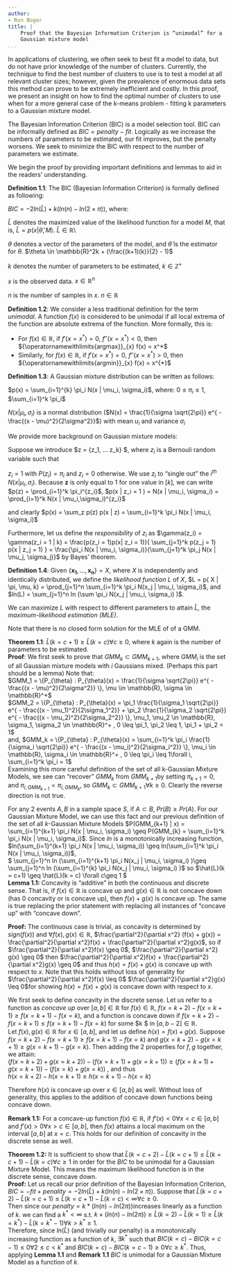 ```yaml
---
author:
- Ron Boger
title: |
    Proof that the Bayesian Information Criterion is “unimodal” for a
    Gaussian mixture model
...
```


In applications of clustering, we often seek to best fit a model to data, but do not have prior knowledge of the number of clusters. Currently, the technique to find the best number of clusters to use is
to test a model at all relevant cluster sizes; however, given the prevalence of enormous data sets this method can prove to be extremely inefficient and costly. In this proof, we present an insight on how to
find the optimal number of clusters to use when for a more general case of the k-means problem - fitting k parameters to a Gaussian mixture
model.

The Bayesian Information Criterion (BIC) is a model selection tool. BIC can be informally defined as $BIC = penalty - fit$. Logically as we increase the numbers of parameters to be estimated, our fit improves, but the penalty worsens. We seek to minimize the BIC with respect to the number of parameters we estimate.

We begin the proof by providing important definitions and lemmas to aid in the readers’ understanding.

**Definition 1.1**: The BIC (Bayesian Information Criterion) is formally
defined as following:

$BIC = -2ln(\hat{L}) + k(ln(n) - ln(2 \times \pi))$, where:

$\hat{L}$ denotes the maximized value of the likelihood function for a model $M$, that is, $\hat{L} = p(x|\hat{\theta}, M)$. $\hat{L} \in \mathbb{R}$\

$\theta$ denotes a vector of the parameters of the model, and $\hat{\theta}$ is the estimator for $\theta$. $\theta \in \mathbb{R}^2k + (\frac{(k+1)(k)}{2} - 1)$

$k$ denotes the number of parameters to be estimated,
$k \in \mathbb{Z}^{+}$

$x$ is the observed data. $x \in \mathbb{R}^{n}$

$n$ is the number of samples in $x$. $n \in \mathbb{R}$

**Definition 1.2**: We consider a less traditional definition for the term *unimodal*. A function $f(x)$ is considered to be unimodal if all local extrema of the function are absolute extrema of the function. More
formally, this is:

- For $f(x) \in \mathbb{R}$, if $f'(x = x^{*}) = 0$, $f''(x= x^{*}) <0$, then ${\operatornamewithlimits{argmax}}_{x} f(x) = x^*$
- Similarly, for
$f(x) \in \mathbb{R}$, if $f'(x = x^{*}) = 0$, $f''(x= x^{*}) > 0$, then
${\operatornamewithlimits{argmin}}_{x} f(x) = x^{*}$

**Definition 1.3**: A Gaussian mixture distribution can be written as
follows:

$p(x) = \sum_{i=1}^{k} \pi_i N(x | \mu_i, \sigma_i)$, where:
$0 \leq \pi_i \leq 1$, $\sum_{i=1}^k \pi_i$

$N(x | \mu_i, \sigma_i)$ is a normal distribution
($N(x) = \frac{1}{\sigma \sqrt{2\pi}} e^{ - \frac{(x - \mu)^2}{2\sigma^2}}$) with mean $u_i$ and variance $\sigma_i$

We provide more background on Gaussian mixture models:

Suppose we introduce $z = \{z_1, ... z_k\} $, where $z_i$ is a Bernouli random variable such that

$z_i = 1$ with $P(z_i) = \pi_i$ and $z_i = 0$ otherwise. We use $z_i$ to “single out” the $i^{th}$ $N(x | \mu_i, \sigma_i)$. Because $\bm{z}$ is only equal to $1$ for one value in $[k]$, we can write $p(z) = \prod_{i=1}^k \pi_i^{z_i}$, $p(x | z_i = 1 ) = N(x | \mu_i, \sigma_i) = \prod_{i=1}^k N(x | \mu_i,\sigma_i)^{z_i}$ 

and clearly $p(x) = \sum_z p(z) p(x | z) = \sum_{i=1}^k \pi_i N(x | \mu_i, \sigma_i)$

Furthermore, let us define the *responsibility* of $z_i$ as $\gamma(z_i) = \gamma(z_i = 1 | k) = \frac{p(z_i = 1)p(x| z_i = 1)}{ \sum_{j=1}^k p(z_j = 1) p(x | z_j = 1) } = \frac{\pi_i N(x | \mu_i, \sigma_i)}{\sum_{j=1}^k \pi_j N(x | \mu_j, \sigma_j)}$
by Bayes’ theorem.

**Definition 1.4**: Given $\{\bm{x_1}, \dots, \bm{x_n}\} = {X}$, where ${X}$ is independently and identically distributed, we define the *likelihood function* $L$ of ${X}$, $L = p( X | \pi, \mu, k) = \prod_{j=1}^n \sum_{i=1}^k \pi_i N(x_j | \mu_i, \sigma_i)$, and $ln(L) = \sum_{j=1}^n ln (\sum \pi_i N(x_j | \mu_i, \sigma_i) )$. 

We can maximize $L$ with respect to different parameters to attain $\hat{L}$, the *maximum-likelihood estimation (MLE)*.

Note that there is no closed form solution for the MLE of of a GMM.

**Theorem 1.1**: $\hat{L}(k = c+1) \geq \hat{L}(k = c) \forall c\geq 0$,
where $k$ again is the number of parameters to be estimated.\
**Proof**: We first seek to prove that $GMM_k \subset GMM_{k+1}$, where
$GMM_i$ is the set of all Gaussian mixture models with $i$ Gaussians
mixed. (Perhaps this part should be a lemma) Note that:\
$GMM_1  = \{P_{\theta} : P_{\theta}(x) = \frac{1}{\sigma \sqrt{2\pi}} e^{ - \frac{(x - \mu)^2}{2\sigma^2}} \}, \mu \in \mathbb{R}, \sigma \in \mathbb{R}^+$\
$GMM_2 = \{P_{\theta} : P_{\theta}(x) = \pi_1 \frac{1}{\sigma_1 \sqrt{2\pi}} e^{ - \frac{(x - \mu_1)^2}{2\sigma_1^2}} + \pi_2 \frac{1}{\sigma_2 \sqrt{2\pi}} e^{ - \frac{(x - \mu_2)^2}{2\sigma_2^2}} \}, \mu_1, \mu_2 \in \mathbb{R}, \sigma_1, \sigma_2 \in \mathbb{R}^+ , 0 \leq \pi_1, \pi_2 \leq 1, \pi_1 + \pi_2 = 1$\
and,
$GMM_k = \{P_{\theta} : P_{\theta}(x) = \sum_{i=1}^k \pi_i \frac{1}{\sigma_i \sqrt{2\pi}} e^{ - \frac{(x - \mu_i)^2}{2\sigma_i^2}}  \}, \mu_i \in \mathbb{R}, \sigma_i \in \mathbb{R}^+ , 0 \leq \pi_i \leq 1\forall i, \sum_{i=1}^k \pi_i = 1$\
Examining this more careful definition of the set of all k-Gaussian
Mixture Models, we see can “recover” $GMM_k$ from $GMM_{k+1}$by setting
$\pi_{k+1} = 0$, and $\pi_{i, GMM_{k+1}} = \pi_{i, GMM_k}$, so
$GMM_k \subset GMM_{k+1} \forall k \geq 0$. Clearly the reverse
direction is not true.

For any 2 events $A, B$ in a sample space $S$, if $A \subset B$,
$Pr(B) \geq Pr(A)$. For our Gaussian Mixture Model, we can use this fact
and our previous definition of the set of all $k$-Gaussian Mixture
Models
$P(GMM_{k+1} | x) =  \sum_{i=1}^{k+1} \pi_i N(x | \mu_i, \sigma_i) \geq P(GMM_{k}  =  \sum_{i=1}^k \pi_i N(x | \mu_i, \sigma_i)$.
Since $ln$ is a monotonically increasing function,
$ln(\sum_{i=1}^{k+1} \pi_i N(x | \mu_i, \sigma_i)) \geq  ln(\sum_{i=1}^k \pi_i N(x | \mu_i, \sigma_i))$,\
$ \sum_{j=1}^n ln (\sum_{i=1}^{k+1} \pi_i N(x_j | \mu_i, \sigma_i) )\geq  \sum_{j=1}^n ln (\sum_{i=1}^{k} \pi_i N(x_j | \mu_i, \sigma_i) )$
so $\hat{L}(k = c+1) \geq \hat{L}(k = c) \forall c\geq 1 $\
**Lemma 1.1:** Concavity is “additive” in both the continuous and
discrete sense. That is, if $f(x) \in \mathbb{R}$ is concave up and
$g(x) \in \mathbb{R}$ is not concave down (has $0$ concavity or is
concave up), then $f(x) + g(x)$ is concave up. The same is true
replacing the prior statement with replacing all instances of “concave
up” with “concave down”.

**Proof:** The continuous case is trivial, as concavity is determined by
$sign(f(x))$ and $\forall f(x), g(x) \in \mathbb{R}$,
$\frac{\partial^2}{\partial x^2} (f(x) + g(x)) = \frac{\partial^2}{\partial x^2}f(x) + \frac{\partial^2}{\partial x^2}g(x)$,
so if $\frac{\partial^2}{\partial x^2}f(x) \geq 0$,
$\frac{\partial^2}{\partial x^2} g(x) \geq 0$ then
$\frac{\partial^2}{\partial x^2}f(x) + \frac{\partial^2}{\partial x^2}g(x) \geq 0$
and thus $h(x) = f(x) + g(x)$ is concave up with respect to $x$. Note
that this holds without loss of generality for
$\frac{\partial^2}{\partial x^2}f(x) \leq 0$
$\frac{\partial^2}{\partial x^2}g(x) \leq 0$for showing
$h(x) = f(x) + g(x)$ is concave down with respect to $x$.

We first seek to define concavity in the discrete sense. Let us refer to
a function as *concave up* over $[a, b] \in \mathbb{R}$ for
$f(x) \in \mathbb{R}$,
$f(x = k+2) - f(x = k +1) \geq f(x = k +1) - f(x = k)$, and a function
is concave down if
$f(x = k+2) - f(x = k +1) \leq f(x = k +1) - f(x = k)$ for some $k $ in
$[a, b-2] \in \mathbb{R}$.\
Let $f(x), g(x) \in \mathbb{R}$ for $x \in [a, b]$, and let us define
$h(x) = f(x) + g(x)$. Suppose
$f(x = k+2) - f(x = k +1) \geq f(x = k +1) - f(x = k)$ and
$g(x = k+2) - g(x = k +1) \geq g(x = k +1) - g(x = k)$. Then adding the
2 properties for $f, g$ together, we attain:\
$(f(x = k+2) + g(x = k+2))- (f(x = k +1) + g(x = k+1)) \geq (f(x = k +1) + g(x = k+1)) - (f(x = k) + g(x = k))$
, and thus\
$h(x = k+2) - h(x = k +1) \geq h(x = k +1) - h(x = k)$

Therefore $h(x)$ is concave up over $x \in [a, b]$ as well. Without loss
of generality, this applies to the addition of concave down functions
being concave down.

**Remark 1.1:** For a concave-up function $f(x) \in \mathbb{R}$, if
$f'(x) < 0 \forall x < c \in [a,b]$ and
$f'(x) > 0 \forall x > c \in [a,b]$, then $f(x)$ attains a local maximum
on the interval $[a,b]$ at $x = c$. This holds for our definition of
concavity in the discrete sense as well.

**Theorem 1.2:** It is sufficient to show that
$\hat{L}(k = c+2) - \hat{L}(k = c +1) \leq \hat{L}(k = c+1) - \hat{L}(k = c) \forall c \geq 1$
in order for the $BIC$ to be unimodal for a Gaussian Mixture Model. This
means the maximum likelihood function is in the discrete sense, concave
down.\
**Proof:** Let us recall our prior definition of the Bayesian
Information Criterion,
$BIC = -fit + penality = -2ln(\hat{L}) + k(ln(n) - ln(2 \times\pi))$.
Suppose that
$\hat{L}(k = c+2) - \hat{L}(k = c +1) \leq \hat{L}(k = c+1) - \hat{L}(k = c) < \infty \forall c \geq 0$.\
Then since our $penalty = k*(ln(n) - ln(2\pi))$increases linearly as a
function of $k$. we can find a $k^* < \infty$ s.t.
$k \times (ln(n) - ln(2\pi)) \geq \hat{L}(k=2) - \hat{L}(k=1) \geq \hat{L}(k=k^*) - \hat{L}(k=k^* - 1) \forall k > k^*\geq 1$.\
Therefore, since $ln(\hat{L})$ (and trivially our penalty) is a
monotonically increasing function as a function of $k$, $\exists k^*$
such that $BIC(k = c) - BIC(k = c-1) \leq 0 \forall 2 \leq c < k^{*}$
and $BIC(k = c) - BIC(k = c-1) \geq 0 \forall c \geq k^{*}$. Thus,
applying **Lemma 1.1** and **Remark 1.1** $BIC$ is unimodal for a
Gaussian Mixture Model as a function of $k$.

